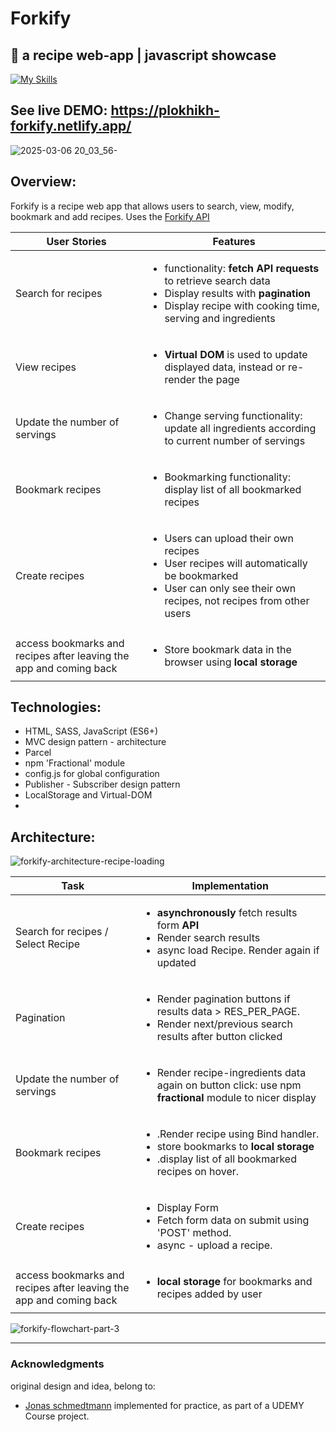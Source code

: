 # Forkify
🍕 a recipe web-app | javascript showcase
--
[![My Skills](https://skillicons.dev/icons?i=html,css,sass,javascript,npm,babel)](https://skillicons.dev) 

##               See live DEMO: https://plokhikh-forkify.netlify.app/
![2025-03-06 20_03_56-](https://github.com/user-attachments/assets/e79ab3ae-70cc-423f-b1a7-aedcf0497fd9)

## Overview:
Forkify is a recipe web app that allows users to search, view, modify, bookmark and add recipes.
Uses the [Forkify API](https://forkify-api.herokuapp.com/v2)

| User Stories                                                               | Features                                                                                                                                                                              |
| -------------------------------------------------------------------------- | ------------------------------------------------------------------------------------------------------------------------------------------------------------------------------------- |
| Search for recipes                                                         | <ul><li>functionality: **fetch API requests** to retrieve search data <li>Display results with **pagination**<li>Display recipe with cooking time, serving and ingredients</ul>       |
| View recipes                                                               | <ul><li>**Virtual DOM** is used to update displayed data, instead or re-render the page</ul>                                                                                          |
| Update the number of servings                                              | <ul><li>Change serving functionality: update all ingredients according to current number of servings</ul>                                                                             |
| Bookmark recipes                                                           | <ul><li>Bookmarking functionality: display list of all bookmarked recipes</ul>                                                                                                        |
| Create recipes                                                             | <ul><li>Users can upload their own recipes</li><li>User recipes will automatically be bookmarked<li>User can only see their own recipes, not recipes from other users</ul>            |
| access bookmarks and recipes after leaving the app and coming back         | <ul><li>Store bookmark data in the browser using **local storage**</ul>                                                                                                               |

## Technologies:
- HTML, SASS, JavaScript (ES6+)
- MVC design pattern - architecture
- Parcel
- npm 'Fractional' module
- config.js for global configuration
- Publisher - Subscriber design pattern
- LocalStorage and Virtual-DOM
- 
## Architecture:

![forkify-architecture-recipe-loading](https://github.com/user-attachments/assets/879b6bdf-b74f-4773-8c98-8d649e1eae29)

| Task                                                                       | Implementation                                                                                                                                                                        |
| -------------------------------------------------------------------------- | ------------------------------------------------------------------------------------------------------------------------------------------------------------------------------------- |
| Search for recipes / Select Recipe                                         | <ul><li> **asynchronously** fetch results form **API** <li>Render search results<li>async load Recipe. Render again if updated</ul>                                                   |
| Pagination                                                                 | <ul><li>Render pagination buttons if results data > RES_PER_PAGE.<li>Render next/previous search results after button clicked</ul>                                                    |
| Update the number of servings                                              | <ul><li>Render recipe-ingredients data again on button click: use npm **fractional** module to nicer display</ul>                                                                     |
| Bookmark recipes                                                           | <ul><li>.Render recipe using Bind handler.<li>store bookmarks to **local storage**<li>.display list of all bookmarked recipes on hover.</ul>                                          |
| Create recipes                                                             | <ul><li>Display Form</li><li>Fetch form data on submit using 'POST' method.<li>async - upload a recipe.</ul>            |
| access bookmarks and recipes after leaving the app and coming back         | <ul><li>**local storage** for bookmarks and recipes added by user</ul>                                                                                                               |

![forkify-flowchart-part-3](https://github.com/user-attachments/assets/0d3fad1a-4757-4989-9f1b-2f059aacb096)

---
### Acknowledgments
original design and idea, belong to:
- [Jonas schmedtmann](https://jonas.io)
implemented for practice, as part of a UDEMY Course project.
